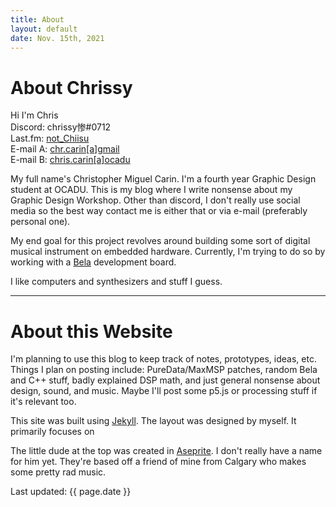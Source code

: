 ```yaml
---
title: About
layout: default
date: Nov. 15th, 2021
---
```


# About Chrissy

Hi I'm Chris\
Discord: chrissy惨#0712\
Last.fm: [not_Chiisu](https://www.last.fm/user/not_Chiisu)\
E-mail A: [chr.carin[a]gmail](mailto:chr.carin[a]gmail.com)\
E-mail B: [chris.carin[a]ocadu](mailto:chris.carin[a]gmail.com)

My full name's Christopher Miguel Carin. I'm a fourth year Graphic Design student at OCADU. This is my blog where I write nonsense about my Graphic Design Workshop. Other than discord, I don't really use social media so the best way contact me is either that or via e-mail (preferably personal one).

My end goal for this project revolves around building some sort of digital musical instrument on embedded hardware. Currently, I'm trying to do so by working with a [Bela](http://bela.io/) development board.

I like computers and synthesizers and stuff I guess.

---

# About this Website

I'm planning to use this blog to keep track of notes, prototypes, ideas, etc. Things I plan on posting include: PureData/MaxMSP patches, random Bela and C++ stuff, badly explained DSP math, and just general nonsense about design, sound, and music. Maybe I'll post some p5.js or processing stuff if it's relevant too.

This site was built using [Jekyll](https://jekyllrb.com/). The layout was designed by myself. It primarily focuses on

The little dude at the top was created in [Aseprite](https://www.aseprite.org/). I don't really have a name for him yet. They're based off a friend of mine from Calgary who makes some pretty rad music.

<div class="footer">Last updated: {{ page.date }}</div>
